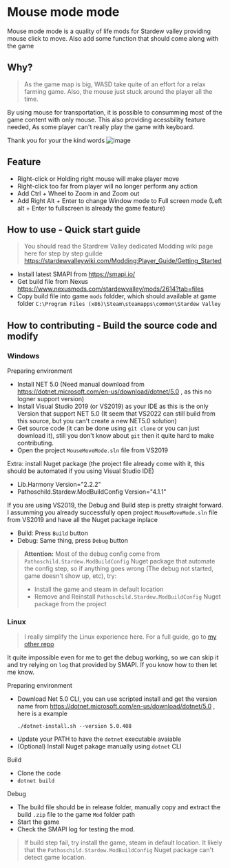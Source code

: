# Mouse mode mode
Mouse mode mode is a quality of life mods for Stardew valley providing mouse click to move. Also add some function that should come along with the game  

## Why?
> As the game map is big, WASD take quite of an effort for a relax farming game. Also, the mouse just stuck around the player all the time.

By using mouse for transportation, it is possible to consumming most of the game content with only mouse.
This also providing acessbility feature needed, As some player can't really play the game with keyboard.

Thank you for your the kind words
![image](https://github.com/nghiango1/RightClickMoveMode/assets/31164703/2a8dc82e-ba39-446b-9a09-cc695934c8fb)

## Feature
- Right-click or Holding right mouse will make player move 
- Right-click too far from player will no longer perform any action 
- Add Ctrl + Wheel to Zoom in and Zoom out 
- Add Right Alt + Enter to change Window mode to Full screen mode (Left alt + Enter to fullscreen is already the game feature) 

## How to use - Quick start guide
> You should read the Stardrew Valley dedicated Modding wiki page here for step by step guilde https://stardewvalleywiki.com/Modding:Player_Guide/Getting_Started

- Install latest SMAPI from https://smapi.io/
- Get build file from Nexus https://www.nexusmods.com/stardewvalley/mods/2614?tab=files
- Copy build file into game `mods` foldder, which should available at game folder `C:\Program Files (x86)\Steam\steamapps\common\Stardew Valley`

## How to contributing - Build the source code and modify

### Windows

Preparing environment
- Install NET 5.0 (Need manual download from https://dotnet.microsoft.com/en-us/download/dotnet/5.0 , as this no logner support version)
- Install Visual Studio 2019 (or VS2019) as your IDE as this is the only Version that support NET 5.0 (It seem that VS2022 can still build from this source, but you can't create a new NET5.0 solution)
- Get source code (it can be done using `git clone` or you can just download it), still you don't know about `git` then it quite hard to make contributing.
- Open the project `MouseMoveMode.sln` file from VS2019

Extra: install Nuget package (the project file already come with it, this should be automated if you using Visual Studio IDE)
- Lib.Harmony Version="2.2.2"
- Pathoschild.Stardew.ModBuildConfig Version="4.1.1"

If you are using VS2019, the Debug and Build step is pretty straight forward. I assumming you already successfully open project `MouseMoveMode.sln` file from VS2019 and have all the Nuget package inplace
- Build: Press `Build` button
- Debug: Same thing, press `Debug` button

> **Attention:** Most of the debug config come from `Pathoschild.Stardew.ModBuildConfig` Nuget package that automate the config step, so if anything goes wrong (The debug not started, game doesn't show up, etc), try:
> - Install the game and steam in default location
> - Remove and Reinstall `Pathoschild.Stardew.ModBuildConfig` Nuget package from the project

### Linux

> I really simplify the Linux experience here. For a full guide, go to [my other repo](https://github.com/nghiango1/hello/tree/main/c%23)

It quite impossible even for me to get the debug working, so we can skip it and try relying on `log` that provided by SMAPI. If you know how to then let me know.

Preparing environment
- Download Net 5.0 CLI, you can use scripted install and get the version name from https://dotnet.microsoft.com/en-us/download/dotnet/5.0 , here is a example
  ```
  ./dotnet-install.sh --version 5.0.408 
  ```
- Update your PATH to have the `dotnet` executable avaiable
- (Optional) Install Nuget pakage manually using `dotnet` CLI

Build
- Clone the code
- `dotnet build`

Debug
- The build file should be in release folder, manually copy and extract the build `.zip` file to the game `Mod` folder path
- Start the game
- Check the SMAPI log for testing the mod.

> If build step fail, try install the game, steam in default location. It likely that the `Pathoschild.Stardew.ModBuildConfig` Nuget package can't detect game location.
